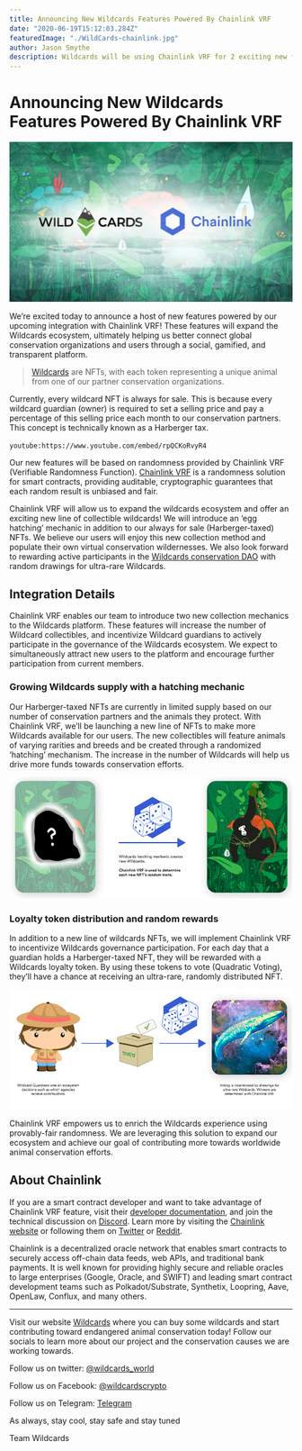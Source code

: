 ```yaml
---
title: Announcing New Wildcards Features Powered By Chainlink VRF
date: "2020-06-19T15:12:03.284Z"
featuredImage: "./WildCards-chainlink.jpg"
author: Jason Smythe
description: Wildcards will be using Chainlink VRF for 2 exciting new features.
---
```


# Announcing New Wildcards Features Powered By Chainlink VRF

![chainlink](./WildCards-chainlink.jpg "Wildcards x Chainlink")

We’re excited today to announce a host of new features powered by our upcoming integration with Chainlink VRF! These features will expand the Wildcards ecosystem, ultimately helping us better connect global conservation organizations and users through a social, gamified, and transparent platform.

> [Wildcards](https://wildcards.world) are NFTs, with each token representing a unique animal from one of our partner conservation organizations.

Currently, every wildcard NFT is always for sale. This is because every wildcard guardian (owner) is required to set a selling price and pay a percentage of this selling price each month to our conservation partners. This concept is technically known as a Harberger tax.

`youtube:https://www.youtube.com/embed/rpQCKoRvyR4`

Our new features will be based on randomness provided by Chainlink VRF (Verifiable Randomness Function). [Chainlink VRF](https://blog.chain.link/verifiable-random-functions-vrf-random-number-generation-rng-feature/) is a randomness solution for smart contracts, providing auditable, cryptographic guarantees that each random result is unbiased and fair.

Chainlink VRF will allow us to expand the wildcards ecosystem and offer an exciting new line of collectible wildcards! We will introduce an ‘egg hatching’ mechanic in addition to our always for sale (Harberger-taxed) NFTs. We believe our users will enjoy this new collection method and populate their own virtual conservation wildernesses. We also look forward to rewarding active participants in the [Wildcards conservation DAO](https://wildcards.world/#dao) with random drawings for ultra-rare Wildcards.

## Integration Details

Chainlink VRF enables our team to introduce two new collection mechanics to the Wildcards platform. These features will increase the number of Wildcard collectibles, and incentivize Wildcard guardians to actively participate in the governance of the Wildcards ecosystem. We expect to simultaneously attract new users to the platform and encourage further participation from current members.

### Growing Wildcards supply with a hatching mechanic

Our Harberger-taxed NFTs are currently in limited supply based on our number of conservation partners and the animals they protect. With Chainlink VRF, we’ll be launching a new line of NFTs to make more Wildcards available for our users. The new collectibles will feature animals of varying rarities and breeds and be created through a randomized ‘hatching’ mechanism. The increase in the number of Wildcards will help us drive more funds towards conservation efforts.

![hatch-random-wildcard](./hatching-wc.png "Hatching a Random Wildcard")

### Loyalty token distribution and random rewards

In addition to a new line of wildcards NFTs, we will implement Chainlink VRF to incentivize Wildcards governance participation. For each day that a guardian holds a Harberger-taxed NFT, they will be rewarded with a Wildcards loyalty token. By using these tokens to vote (Quadratic Voting), they’ll have a chance at receiving an ultra-rare, randomly distributed NFT.

![vote-to-hatch](./vote-to-hatch-wc.png "Incentivise Voter Participation with Random Wildcards")

Chainlink VRF empowers us to enrich the Wildcards experience using provably-fair randomness. We are leveraging this solution to expand our ecosystem and achieve our goal of contributing more towards worldwide animal conservation efforts.

## About Chainlink

If you are a smart contract developer and want to take advantage of Chainlink VRF feature, visit their [developer documentation](https://docs.chain.link/docs/chainlink-vrf), and join the technical discussion on [Discord](https://discordapp.com/invite/aSK4zew). Learn more by visiting the [Chainlink website](https://chain.link/) or following them on [Twitter](https://twitter.com/chainlink) or [Reddit](https://www.reddit.com/r/Chainlink/).

Chainlink is a decentralized oracle network that enables smart contracts to securely access off-chain data feeds, web APIs, and traditional bank payments. It is well known for providing highly secure and reliable oracles to large enterprises (Google, Oracle, and SWIFT) and leading smart contract development teams such as Polkadot/Substrate, Synthetix, Loopring, Aave, OpenLaw, Conflux, and many others.

---

Visit our website [Wildcards](https://wildcards.world) where you can buy some wildcards and start contributing toward endangered animal conservation today! Follow our socials to learn more about our project and the conservation causes we are working towards.

Follow us on twitter: [@wildcards_world](https://twitter.com/wildcards_world)

Follow us on Facebook: [@wildcardscrypto](https://www.facebook.com/wildcardscrypto)

Follow us on Telegram: [Telegram](https://t.me/wildcardsworld)

As always, stay cool, stay safe and stay tuned

Team Wildcards
